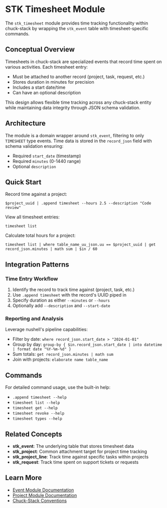 # STK Timesheet Module

The `stk_timesheet` module provides time tracking functionality within chuck-stack by wrapping the `stk_event` table with timesheet-specific commands.

## Conceptual Overview

Timesheets in chuck-stack are specialized events that record time spent on various activities. Each timesheet entry:
- Must be attached to another record (project, task, request, etc.)
- Stores duration in minutes for precision
- Includes a start date/time
- Can have an optional description

This design allows flexible time tracking across any chuck-stack entity while maintaining data integrity through JSON schema validation.

## Architecture

The module is a domain wrapper around `stk_event`, filtering to only `TIMESHEET` type events. Time data is stored in the `record_json` field with schema validation ensuring:
- Required `start_date` (timestamp)
- Required `minutes` (0-1440 range)
- Optional `description`

## Quick Start

Record time against a project:
```nushell
$project_uuid | .append timesheet --hours 2.5 --description "Code review"
```

View all timesheet entries:
```nushell
timesheet list
```

Calculate total hours for a project:
```nushell
timesheet list | where table_name_uu_json.uu == $project_uuid | get record_json.minutes | math sum | $in / 60
```

## Integration Patterns

### Time Entry Workflow
1. Identify the record to track time against (project, task, etc.)
2. Use `.append timesheet` with the record's UUID piped in
3. Specify duration as either `--minutes` or `--hours`
4. Optionally add `--description` and `--start-date`

### Reporting and Analysis
Leverage nushell's pipeline capabilities:
- Filter by date: `where record_json.start_date > "2024-01-01"`
- Group by day: `group-by { $in.record_json.start_date | into datetime | format date "%Y-%m-%d" }`
- Sum totals: `get record_json.minutes | math sum`
- Join with projects: `elaborate name table_name`

## Commands

For detailed command usage, use the built-in help:
- `.append timesheet --help`
- `timesheet list --help`
- `timesheet get --help`
- `timesheet revoke --help`
- `timesheet types --help`

## Related Concepts

- **stk_event**: The underlying table that stores timesheet data
- **stk_project**: Common attachment target for project time tracking
- **stk_project_line**: Track time against specific tasks within projects
- **stk_request**: Track time spent on support tickets or requests

## Learn More

- [Event Module Documentation](../stk_event/README.md)
- [Project Module Documentation](../stk_project/README.md)
- [Chuck-Stack Conventions](../../../chuckstack.github.io/src-ls/postgres-convention/)